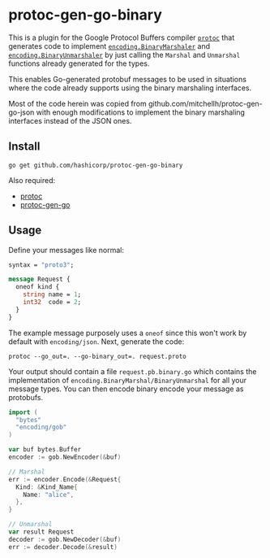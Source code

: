 # protoc-gen-go-binary

This is a plugin for the Google Protocol Buffers compiler
[`protoc`](https://github.com/protocolbuffers/protobuf) that generates
code to implement [`encoding.BinaryMarshaler`](https://golang.org/pkg/encoding/#BinaryMarshaler)
and [`encoding.BinaryUnmarshaler`](https://golang.org/pkg/encoding/#BinaryUnmarshaler)
by just calling the `Marshal` and `Unmarshal` functions already generated for the types.

This enables Go-generated protobuf messages to be used in situations where the code
already supports using the binary marshaling interfaces.

Most of the code herein was copied from github.com/mitchellh/protoc-gen-go-json with enough modifications
to implement the binary marshaling interfaces instead of the JSON ones.

## Install

```
go get github.com/hashicorp/protoc-gen-go-binary
```

Also required:

- [protoc](https://github.com/google/protobuf)
- [protoc-gen-go](https://github.com/golang/protobuf)

## Usage

Define your messages like normal:

```proto
syntax = "proto3";

message Request {
  oneof kind {
    string name = 1;
    int32  code = 2;
  }
}
```

The example message purposely uses a `oneof` since this won't work by
default with `encoding/json`. Next, generate the code:

```
protoc --go_out=. --go-binary_out=. request.proto
```

Your output should contain a file `request.pb.binary.go` which contains
the implementation of `encoding.BinaryMarshal/BinaryUnmarshal` for all your message types.
You can then encode binary encode your message as protobufs.

```go
import (
  "bytes"
  "encoding/gob"
)

var buf bytes.Buffer
encoder := gob.NewEncoder(&buf)

// Marshal
err := encoder.Encode(&Request{
  Kind: &Kind_Name{
    Name: "alice",
  },
}

// Unmarshal
var result Request
decoder := gob.NewDecoder(&buf)
err := decoder.Decode(&result)
```
